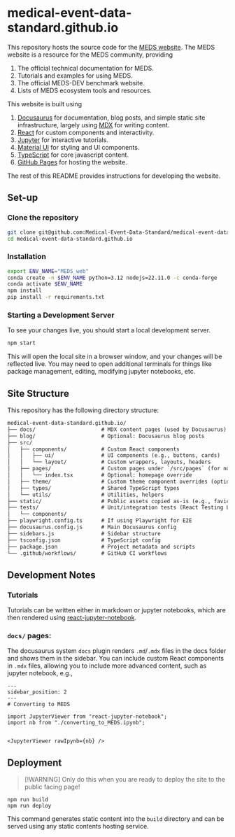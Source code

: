 # medical-event-data-standard.github.io

This repository hosts the source code for the [MEDS website](https://medical-event-data-standard.github.io/).
The MEDS website is a resource for the MEDS community, providing
  1. The official technical documentation for MEDS.
  2. Tutorials and examples for using MEDS.
  3. The official MEDS-DEV benchmark website.
  4. Lists of MEDS ecosystem tools and resources.

This website is built using
  1. [Docusaurus](https://docusaurus.io/) for documentation, blog posts, and simple static site
     infrastructure, largely using [MDX](https://mdxjs.com/) for writing content.
  2. [React](https://reactjs.org/) for custom components and interactivity.
  3. [Jupyter](https://jupyter.org/) for interactive tutorials.
  4. [Material UI](https://mui.com/) for styling and UI components.
  5. [TypeScript](https://www.typescriptlang.org/) for core javascript content.
  6. [GitHub Pages](https://pages.github.com/) for hosting the website.

The rest of this README provides instructions for developing the website.

## Set-up

### Clone the repository

```bash
git clone git@github.com:Medical-Event-Data-Standard/medical-event-data-standard.github.io.git
cd medical-event-data-standard.github.io
```

### Installation

```bash
export ENV_NAME="MEDS_web"
conda create -n $ENV_NAME python=3.12 nodejs=22.11.0 -c conda-forge
conda activate $ENV_NAME
npm install
pip install -r requirements.txt
```

### Starting a Development Server
To see your changes live, you should start a local development server.

```bash
npm start
```

This will open the local site in a browser window, and your changes will be reflected live. You may need to
open additional terminals for things like package management, editing, modifying jupyter notebooks, etc.

## Site Structure

This repository has the following directory structure:
```txt
medical-event-data-standard.github.io/
├── docs/                     # MDX content pages (used by Docusaurus)
├── blog/                     # Optional: Docusaurus blog posts
├── src/
│   ├── components/           # Custom React components
│   │   ├── ui/               # UI components (e.g., buttons, cards)
│   │   └── layout/           # Custom wrappers, layouts, headers
│   ├── pages/                # Custom pages under `/src/pages` (for non-doc routes)
│   │   └── index.tsx         # Optional: homepage override
│   ├── theme/                # Custom theme component overrides (optional)
│   ├── types/                # Shared TypeScript types
│   └── utils/                # Utilities, helpers
├── static/                   # Public assets copied as-is (e.g., favicon, images)
├── tests/                    # Unit/integration tests (React Testing Library, Jest)
│   └── components/
├── playwright.config.ts      # If using Playwright for E2E
├── docusaurus.config.js      # Main Docusaurus config
├── sidebars.js               # Sidebar structure
├── tsconfig.json             # TypeScript config
├── package.json              # Project metadata and scripts
└── .github/workflows/        # GitHub CI workflows
```

## Development Notes

### Tutorials
Tutorials can be written either in markdown or jupyter notebooks, which are then rendered using
[react-jupyter-notebook](https://github.com/Joeyonng/react-jupyter-notebook).


### `docs/` pages:
The docusaurus system `docs` plugin renders `.md`/`.mdx` files in the docs folder and shows them in the sidebar. You
can include custom React components in `.mdx` files, allowing you to include more advanced content, such as
jupyter notebook, e.g.,

```mdx
---
sidebar_position: 2
---
# Converting to MEDS

import JupyterViewer from "react-jupyter-notebook";
import nb from "./converting_to_MEDS.ipynb";


<JupyterViewer rawIpynb={nb} />
```

## Deployment
> [!WARNING] Only do this when you are ready to deploy the site to the public facing page!

```
npm run build
npm run deploy
```

This command generates static content into the `build` directory and can be served using any static contents
hosting service.
